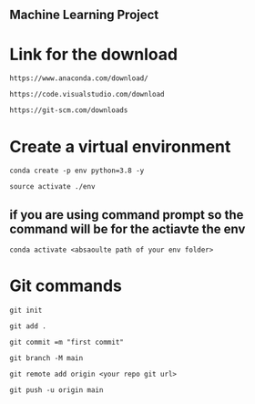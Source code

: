 ## Machine Learning Project
# Link for the download

```
https://www.anaconda.com/download/
```

```
https://code.visualstudio.com/download
```

```
https://git-scm.com/downloads
```



# Create a virtual environment

```
conda create -p env python=3.8 -y
```
```
source activate ./env
```

## if you are using command prompt so the command will be for the actiavte the env

```
conda activate <absaoulte path of your env folder>
```


# Git commands

```
git init
```

```
git add .
```

```
git commit =m "first commit"
```

```
git branch -M main
```

```
git remote add origin <your repo git url>
```

```
git push -u origin main
```
